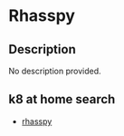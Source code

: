 # Rhasspy

## Description

No description provided.

## k8 at home search

- [rhasspy](https://nanne.dev/k8s-at-home-search/#/rhasspy)
